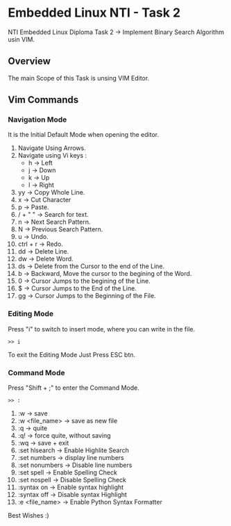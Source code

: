 # Embedded Linux NTI - Task 2
NTI Embedded Linux Diploma Task 2 -> Implement Binary Search Algorithm usin VIM.

## Overview
The main Scope of this Task is unsing VIM Editor.

## Vim Commands
### Navigation Mode
It is the Initial Default Mode when opening the editor.

1) Navigate Using Arrows.
2) Navigate using Vi keys :
   * h -> Left
   * j -> Down
   * k -> Up
   * l -> Right
3) yy        -> Copy Whole Line.
4) x         -> Cut Character
5) p         -> Paste.
6) / + " "   -> Search for text.
7) n         -> Next Search Pattern.
8) N         -> Previous Search Pattern.
9) u         -> Undo.
10) ctrl + r -> Redo.
11) dd       -> Delete Line.
12) dw       -> Delete Word.
13) ds       -> Delete from the Cursor to the end of the Line.
14) b        -> Backward, Move the cursor to the begining of the Word.
15) 0        -> Cursor Jumps to the begining of the Line.
16) $        -> Cursor Jumps to the End of the Line.
17) gg       -> Cursor Jumps to the Beginning of the File.

### Editing Mode
Press "i" to switch to insert mode, where you can write in the file.
```
>> i
```
To exit the Editing Mode Just Press ESC btn.

### Command Mode
Press "Shift + ;" to enter the Command Mode.
```
>> :
```
1) :w             -> save
2) :w <file_name> -> save as new file
3) :q             -> quite
4) :q!            -> force quite, without saving
5) :wq            -> save + exit
6) :set hlsearch  -> Enable Highlite Search
7) :set numbers   -> display line numbers
8) :set nonumbers -> Disable line numbers
9) :set spell     -> Enable Spelling Check
10) :set nospell  -> Disable Spelling Check
11) :syntax on    -> Enable syntax highlight
13) :syntax off   -> Disable syntax Highlight
14) :e <file_name> -> Enable Python Syntax Formatter 



Best Wishes :)
